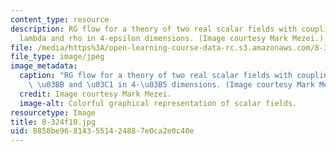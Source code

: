 ```yaml
---
content_type: resource
description: RG flow for a theory of two real scalar fields with coupling constants
  lambda and rho in 4-epsilon dimensions. (Image courtesy Mark Mezei.)
file: /media/https%3A/open-learning-course-data-rc.s3.amazonaws.com/8-324-relativistic-quantum-field-theory-ii-fall-2010/8858be968143551424887e0ca2e0c40e_8-324f10.jpg
file_type: image/jpeg
image_metadata:
  caption: "RG flow for a theory of two real scalar fields with coupling constants\
    \ \u03BB and \u03C1 in 4-\u03B5 dimensions. (Image courtesy Mark Mezei.)"
  credit: Image courtesy Mark Mezei.
  image-alt: Colorful graphical representation of scalar fields.
resourcetype: Image
title: 8-324f10.jpg
uid: 8858be96-8143-5514-2488-7e0ca2e0c40e
---
```


